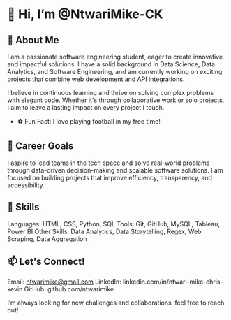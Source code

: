# 👋 Hi, I’m @NtwariMike-CK
## 🚀 About Me
I am a passionate software engineering student, eager to create innovative and impactful solutions. I have a solid background in Data Science, Data Analytics, 
and Software Engineering, and am currently working on exciting projects that combine web development and API integrations.

I believe in continuous learning and thrive on solving complex problems with elegant code. 
Whether it's through collaborative work or solo projects, I aim to leave a lasting impact on every project I touch.
- ⚽ Fun Fact: I love playing football in my free time!

## 🎯 Career Goals
I aspire to lead teams in the tech space and solve real-world problems through data-driven decision-making and 
scalable software solutions. I am focused on building projects that improve efficiency, transparency, and accessibility. 

## 💼 Skills
Languages: HTML, CSS, Python, SQL
Tools: Git, GitHub, MySQL, Tableau, Power BI
Other Skills:  Data Analytics, Data Storytelling, Regex, Web Scraping, Data Aggregation

## 📫 Let's Connect!
Email: ntwarimike@gmail.com
LinkedIn: linkedin.com/in/ntwari-mike-chris-kevin
GitHub: github.com/ntwarimike

I’m always looking for new challenges and collaborations, feel free to reach out!
